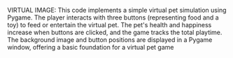 VIRTUAL IMAGE:
This code implements a simple virtual pet simulation using Pygame. The player interacts with three buttons (representing food and a toy) to feed or entertain the virtual pet. The pet's health and happiness increase when buttons are clicked, and the game tracks the total playtime. The background image and button positions are displayed in a Pygame window, offering a basic foundation for a virtual pet game
